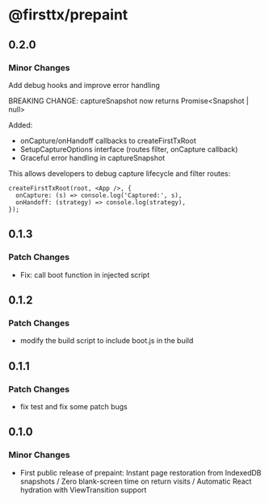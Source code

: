 # @firsttx/prepaint

## 0.2.0

### Minor Changes

Add debug hooks and improve error handling

BREAKING CHANGE: captureSnapshot now returns Promise<Snapshot | null>

Added:

- onCapture/onHandoff callbacks to createFirstTxRoot
- SetupCaptureOptions interface (routes filter, onCapture callback)
- Graceful error handling in captureSnapshot

This allows developers to debug capture lifecycle and filter routes:

```tsx
createFirstTxRoot(root, <App />, {
  onCapture: (s) => console.log('Captured:', s),
  onHandoff: (strategy) => console.log(strategy),
});
```

## 0.1.3

### Patch Changes

- Fix: call boot function in injected script

## 0.1.2

### Patch Changes

- modify the build script to include boot.js in the build

## 0.1.1

### Patch Changes

- fix test and fix some patch bugs

## 0.1.0

### Minor Changes

- First public release of prepaint: Instant page restoration from IndexedDB snapshots / Zero blank-screen time on return visits / Automatic React hydration with ViewTransition support

```

```
